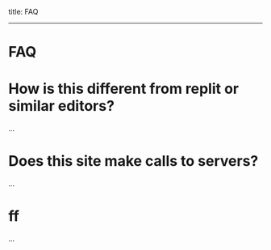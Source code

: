 title: FAQ

---

# FAQ

# How is this different from replit or similar editors?

...

# Does this site make calls to servers?

...

# ff

...
